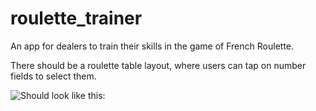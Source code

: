 # roulette_trainer

An app for dealers to train their skills in the game of French Roulette.

There should be a roulette table layout, where users can tap on number fields to select them. 

![Should look like this: ](https://i.gyazo.com/1f1182f9e5c85f6bf88dccfadb020502.png)
